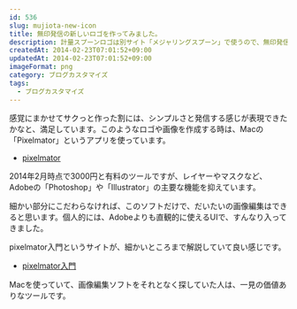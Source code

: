 ```yaml
---
id: 536
slug: mujiota-new-icon
title: 無印発信の新しいロゴを作ってみました。
description: 計量スプーンロゴは別サイト「メジャリングスプーン」で使うので、無印発信の新しいロゴを作ってみました。
createdAt: 2014-02-23T07:01:52+09:00
updatedAt: 2014-02-23T07:01:52+09:00
imageFormat: png
category: ブログカスタマイズ
tags:
  - ブログカスタマイズ
---
```


<app-capture-image article-id="536" img-file-name="mujiota_new_logo.png" caption="無印発信ロゴ"></app-capture-image>

感覚にまかせてサクっと作った割には、シンプルさと発信する感じが表現できたかなと、満足しています。このようなロゴや画像を作成する時は、Macの「Pixelmator」というアプリを使っています。

* <a href="https://itunes.apple.com/jp/app/pixelmator/id407963104?mt=12" target="_blank">pixelmator</a>

<app-capture-image article-id="536" img-file-name="Icon.175x175-75.png" caption="Pixelmator"></app-capture-image>

2014年2月時点で3000円と有料のツールですが、レイヤーやマスクなど、Adobeの「Photoshop」や「Illustrator」の主要な機能を抑えています。

細かい部分にこだわらなければ、このソフトだけで、だいたいの画像編集はできると思います。個人的には、Adobeよりも直観的に使えるUIで、すんなり入ってきました。

pixelmator入門というサイトが、細かいところまで解説していて良い感じです。

 * <a href="http://blockworks.jp/pixelmator/" target="_blank">pixelmator入門</a>

Macを使っていて、画像編集ソフトをそれとなく探していた人は、一見の価値ありなツールです。
